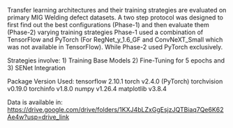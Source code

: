 Transfer learning architectures and their training strategies are evaluated on primary MIG Welding defect datasets.
A two step protocol was designed to first find out the best configurations (Phase-1) and then evaluate them (Phase-2) varying training strategies
Phase-1 used a combination of TensorFlow and PyTorch (For RegNet_y_1.6_GF and ConvNeXT_Small which was not available in TensorFlow). While Phase-2 used PyTorch exclusively.

Strategies involve: 1) Training Base Models 2) Fine-Tuning for 5 epochs and 3) SENet Integration

Package Version Used:
tensorflow 2.10.1
torch v2.4.0 (PyTorch)
torchvision v0.19.0
torchinfo v1.8.0
numpy v1.26.4
matplotlib v3.8.4

Data is available in: https://drive.google.com/drive/folders/1KXJ4bLZxGgEsjzJQTBiaq7Qe6K62Ae4w?usp=drive_link
